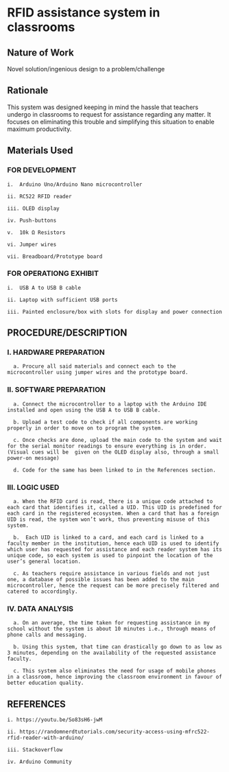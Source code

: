 # RFID assistance system in classrooms

## Nature of Work 
Novel solution/ingenious design to a problem/challenge

## Rationale 
This system was designed keeping in mind the hassle that teachers undergo in classrooms to request for assistance regarding any matter. It focuses on eliminating this trouble and simplifying this situation to enable maximum productivity.

## Materials Used 
  
  ### FOR DEVELOPMENT
  
    i.	Arduino Uno/Arduino Nano microcontroller
    
    ii.	RC522 RFID reader
    
    iii. OLED display
    
    iv.	Push-buttons
    
    v.	10k Ω Resistors  
    
    vi.	Jumper wires
    
    vii. Breadboard/Prototype board
	
  ### FOR OPERATIONG EXHIBIT
  
    i.	USB A to USB B cable
    
    ii.	Laptop with sufficient USB ports
    
    iii. Painted enclosure/box with slots for display and power connection
    

## PROCEDURE/DESCRIPTION
  
  ### I. HARDWARE PREPARATION
  
      a. Procure all said materials and connect each to the microcontroller using jumper wires and the prototype board. 

  ### II. SOFTWARE PREPARATION
  
      a. Connect the microcontroller to a laptop with the Arduino IDE installed and open using the USB A to USB B cable. 
      
      b. Upload a test code to check if all components are working properly in order to move on to program the system.
      
      c. Once checks are done, upload the main code to the system and wait for the serial monitor readings to ensure everything is in order. (Visual cues will be  given on the OLED display also, through a small power-on message)
      
      d. Code for the same has been linked to in the References section.

  ### III. LOGIC USED
  
      a. When the RFID card is read, there is a unique code attached to each card that identifies it, called a UID. This UID is predefined for each card in the registered ecosystem. When a card that has a foreign UID is read, the system won’t work, thus preventing misuse of this system.
      
      b.  Each UID is linked to a card, and each card is linked to a faculty member in the institution, hence each UID is used to identify which user has requested for assistance and each reader system has its unique code, so each system is used to pinpoint the location of the user’s general location.
      
      c. As teachers require assistance in various fields and not just one, a database of possible issues has been added to the main microcontroller, hence the request can be more precisely filtered and catered to accordingly.
      

  ### IV. DATA ANALYSIS
  
      a. On an average, the time taken for requesting assistance in my school without the system is about 10 minutes i.e., through means of phone calls and messaging.
      
      b. Using this system, that time can drastically go down to as low as 3 minutes, depending on the availability of the requested assistance faculty.
      
      c. This system also eliminates the need for usage of mobile phones in a classroom, hence improving the classroom environment in favour of better education quality.
      

## REFERENCES 

	i. https://youtu.be/So83sH6-jwM

	ii. https://randomnerdtutorials.com/security-access-using-mfrc522-rfid-reader-with-arduino/

	iii. Stackoverflow

	iv. Arduino Community 
